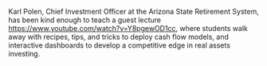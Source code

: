 Karl Polen, Chief Investment Officer at the Arizona State Retirement System, has been kind enough to teach a guest lecture https://www.youtube.com/watch?v=Y8pgewOD1cc, where students walk away with recipes, tips, and tricks to deploy cash flow models, and interactive dashboards to develop a competitive edge in real assets investing.
